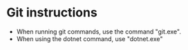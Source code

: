 # Git instructions

- When running git commands, use the command "git.exe".
- When using the dotnet command, use "dotnet.exe"